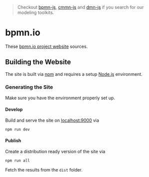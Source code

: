 > Checkout [bpmn-js](https://github.com/bpmn-io/bpmn-js), [cmmn-js](https://github.com/bpmn-io/cmmn-js) and [dmn-js](https://github.com/bpmn-io/dmn-js) if you search for our modeling toolkits.


# bpmn.io

These [bpmn.io project website](http://bpmn.io) sources.


## Building the Website

The site is built via [npm](npmjs.org) and requires a setup [Node.js](nodejs.org) environment.

### Generating the Site

Make sure you have the environment properly set up.


#### Develop

Build and serve the site on [localhost:9000](http://localhost:9000) via

```
npm run dev
```


#### Publish

Create a distribution ready version of the site via

```
npm run all
```

Fetch the results from the `dist` folder.
